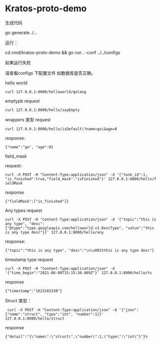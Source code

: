 # Kratos-proto-demo

生成代码

go generate ./...

运行：

cd cmd/kratos-proto-demo && go run . -conf ../../configs

如果运行失败

请查看configs 下配置文件 如数据库是否正确。

hello world
```api
curl 127.0.0.1:8000/helloworld/golang
```
emptypb request
```api
curl 127.0.0.1:8000/hello/sayEmpty
```

wrappers 类型 request
```api
curl 127.0.0.1:8000/hello/isDefault\?name=go\&age=0
```

response:
```api
{"name":"go", "age":0}
```

field_mask

request:
```api
curl -X POST -H "Content-Type:application/json" -d '{"task_id":1, "is_finished":true,"field_mask":"isFinished"}' 127.0.0.1:8000/hello/f
ieldMask
```

response
```api
{"fieldMask":["is_finished"]}
```

Any types request
```api
curl -X POST -H "Content-Type:application/json" -d '{"topic":"this is any type", "desc":{"@type":"type.googleapis.com/helloworld.v1.DescType", "value":"this is any type desc"}}' 127.0.0.1:8000/hello/any
```

response:
```api
{"topic":"this is any type", "desc":"\n\u0015this is any type desc"}
```

timestamp type request
```api
curl -X POST -H "Content-Type:application/json" -d '{"time_begin":"2021-06-08T15:15:30.069Z"}' 127.0.0.1:8000/hello/ts
```

response
```api
{"timestamp":"1623165330"}
```

Struct 类型：
```api
 curl -X POST -H "Content-Type:application/json" -d '{"json":{"name":"struct", "type":"int", "number":1}}' 127.0.0.1:8000/hello/struct
```

response

```api
{"detail":"{\"name\":\"struct\",\"number\":1,\"type\":\"int\"}"}%
```